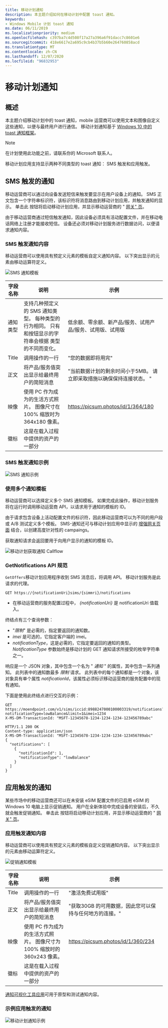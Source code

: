 ```yaml
---
title: 移动计划通知
description: 本主题介绍如何在移动计划中配置 toast 通知。
keywords:
- Windows Mobile 计划 toast 通知
ms.date: 06/11/2019
ms.localizationpriority: medium
ms.openlocfilehash: c397ba7c4d508f17a27a396a6f91dacc7c8601e6
ms.sourcegitcommit: 418e6617e2a695c9cb4b37b5b60e264760858acd
ms.translationtype: MT
ms.contentlocale: zh-CN
ms.lasthandoff: 12/07/2020
ms.locfileid: "96832953"
---
```

# <a name="mobile-plans-notifications"></a>移动计划通知

## <a name="overview"></a>概述

本主题介绍移动计划中的 toast 通知，mobile 运营商可以使用文本和图像自定义这些通知，以便与最终用户进行通信。 移动计划通知基于 [Windows 10 中的 toast 通知框架](/windows/uwp/design/shell/tiles-and-notifications/adaptive-interactive-toasts)。

> [!Note]
> 在计划使用此功能之前，请联系你的 Microsoft 联系人。

移动计划应用支持显示两种不同类型的 toast 通知： SMS 触发和应用触发。

## <a name="sms-triggered-notifications"></a>SMS 触发的通知

移动运营商可以通过向设备发送短信来触发要显示在用户设备上的通知。 SMS 正文包含一个字符串标识符，该标识符将消息路由到移动计划应用，并触发通知的显示。 单击此 <accept> 按钮将启动移动计划应用，并显示移动运营商的 " [网关" 页](mobile-plans-gateway.md)。

由于移动运营商通过短信触发通知，因此设备必须具有活动配置文件，并在移动电话网络上注册才能接收短信。 设备还必须对移动计划服务进行数据访问，以便请求通知内容。

### <a name="sms-triggered-notification-content"></a>SMS 触发通知内容

移动运营商可以使用具有预定义元素的模板自定义通知内容。 以下突出显示的元素由移动运算符定义。

![SMS 通知模板](images/mobile_plans_sms_notification_template.png)

字段名称 | 说明 | 示例
---------- | ----------- | -------
通知类型 | 支持几种预定义的 SMS 通知类型。 每种类型的行为相同。 只有和按钮显示的字符串会根据 <accept> <decline> 类型的不同而变化。 | 低余额、零余额、新产品/服务、试用产品/服务、试用版、试用版
Title | 调用操作的一行 | "您的数据即将用完"
正文 | 将产品/服务值突出显示给最终用户的简短消息 | "当前数据计划的剩余时间小于5MB。 请立即采取措施以确保保持连接状态。 "
映像 | 使用 PC 作为成为的生活方式照片。 图像尺寸在 100% 缩放时为 364x180 像素。 | https://picsum.photos/id/1/364/180
徽标 | 这是在载入过程中提供的资产的一部分 | 

### <a name="sample-sms-triggered-notification"></a>SMS 触发通知示例

![SMS 通知示例](images/mobile_plans_sms_notification_sample.png)

### <a name="using-multiple-notification-templates"></a>使用多个通知模板

移动运营商可以选择定义多个 SMS 通知模板。 如果完成此操作，移动计划服务将在运行时调用移动运营商 API，以请求用于通知的模板的 ID。

由于请求包含设备上活动配置文件的标识符，因此移动运营商可以为不同的用户段或 A/B 测试定义多个模板。 SMS-通知还可与移动计划应用中显示的 [增强网关页面](mobile-plans-gateway.md#enhanced-gateway-page) 结合，以创建高度针对性的 campaings。

获取通知请求会返回要用于向用户显示的通知的模板 ID。

![移动计划获取通知 Callflow](images/mobile_plans_get_notifications_callflow.png)


### <a name="getnotifications-api-specification"></a>GetNotifications API 规范
`GetOffers`移动计划应用程序收到 SMS 消息后，将调用 API。 移动计划服务是此请求的代理。

```HTTP
GET https://{notificationUri}sims/{simmri}/notifications
```

- 在移动运营商的服务配置过程中， *{notificationUri}* 是 notificationUri 值载入。

终结点有三个查询参数：
- "*限制*" 是必需的，指定要返回的通知数。
- *imei* 是可选的，它指定客户端的 imei。
- *notificationType*，这是必需的，它指定要返回的通知的类型。 *NotificationType* 参数始终是移动计划的 GET 通知请求所接受的枚举字符串之一。

响应是一个 JSON 对象，其中包含一个名为 " *通知* " 的属性，其中包含一系列通知。 此列表中的通知数最多 *限制* 请求。 此列表中的每个通知都是一个对象，该对象具有单个属性 *notificationId*，该属性必须标识移动运营商的服务配置中的现有通知。

下面是使用此终结点进行交互的示例：

```HTTP
GET https://moendpoint.com/v1/sims/iccid:8988247000100003319/notifications?notificationType=lowBalance&limit=1&imei=1234
X-MS-DM-TransactionId: "MSFT-12345678-1234-1234-1234-123456789abc"

HTTP/1.1 200 OK
Content-type: application/json
X-MS-DM-TransactionId: "MSFT-12345678-1234-1234-1234-123456789abc"
{
  "notifications": [
    {
      "notificationId": 1,
      "notificationType": "lowBalance"
    }
  ]
}
```

## <a name="app-triggered-notifications"></a>应用触发的通知

某些市场中的移动运营商还可以在未安装 eSIM 配置文件的已启用 eSIM 的 Windows 10 电脑上显示促销通知。 用户在全新体验中完成设备的安装后，不久就会触发促销通知。 单击此 <accept> 按钮将启动移动计划应用，并显示移动运营商的 " [网关" 页](mobile-plans-gateway.md)。

### <a name="app-triggered-notification-content"></a>应用触发通知内容

移动运营商可以使用具有预定义元素的模板自定义促销通知内容。 以下突出显示的元素由移动运算符定义。

![促销通知模板](images/mobile_plans_promo_notification_template.png)

字段名称 | 说明 | 示例
---------- | ----------- | -------
Title | 调用操作的一行 | "激活免费试用版"
正文 | 将产品/服务值突出显示给最终用户的简短消息 | "获取30GB 的可用数据，因此您可以保持与任何地方的连接。"
映像 | 使用 PC 作为成为的生活方式照片。 图像尺寸为100% 缩放时的360x243 像素。 | https://picsum.photos/id/1/360/234
徽标 | 这是在载入过程中提供的资产的一部分 | 

[通知可视化工具应用](https://www.microsoft.com/store/productId/9NBLGGH5XSL1)可用于原型和测试通知内容。

### <a name="sample-app-triggered-notification"></a>示例应用触发的通知

![移动计划通知示例](images/mobile_plans_notifications.png)
